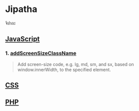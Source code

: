 # Jipatha
จิปาถะ

## [JavaScript](js)
### 1. [addScreenSizeClassName](addScreenSizeClassName)
> Add screen-size code, e.g. lg, md, sm, and sx, based on window.innerWidth, to the specified element.

## [CSS](css)

## [PHP](php)

